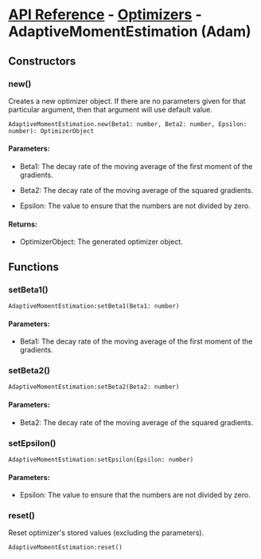 # [API Reference](../../API.md) - [Optimizers](../Optimizers.md) - AdaptiveMomentEstimation (Adam)

## Constructors

### new()

Creates a new optimizer object. If there are no parameters given for that particular argument, then that argument will use default value.

```
AdaptiveMomentEstimation.new(Beta1: number, Beta2: number, Epsilon: number): OptimizerObject
```

#### Parameters:

* Beta1: The decay rate of the moving average of the first moment of the gradients.

* Beta2: The decay rate of the moving average of the squared gradients.

* Epsilon: The value to ensure that the numbers are not divided by zero.

#### Returns:

* OptimizerObject: The generated optimizer object.

## Functions

### setBeta1()

```
AdaptiveMomentEstimation:setBeta1(Beta1: number)
```
#### Parameters:

* Beta1: The decay rate of the moving average of the first moment of the gradients.

### setBeta2()

```
AdaptiveMomentEstimation:setBeta2(Beta2: number)
```
#### Parameters:

* Beta2: The decay rate of the moving average of the squared gradients.

### setEpsilon()

```
AdaptiveMomentEstimation:setEpsilon(Epsilon: number)
```

#### Parameters:

* Epsilon: The value to ensure that the numbers are not divided by zero.

### reset()

Reset optimizer's stored values (excluding the parameters).

```
AdaptiveMomentEstimation:reset()
```
